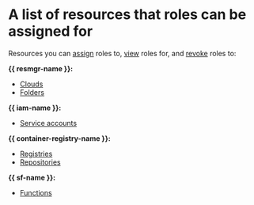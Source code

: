 # A list of resources that roles can be assigned for

Resources you can [assign](../../operations/roles/grant.md) roles to, [view](../../operations/roles/get-assigned-roles.md) roles for, and [revoke](../../operations/roles/revoke.md) roles to:

**{{ resmgr-name }}:**

* [Clouds](../../../resource-manager/concepts/resources-hierarchy.md#cloud)
* [Folders](../../../resource-manager/concepts/resources-hierarchy.md#folder)

**{{ iam-name }}:**

* [Service accounts](../users/service-accounts.md)

**{{ container-registry-name }}:**

* [Registries](../../../container-registry/concepts/registry.md)
* [Repositories](../../../container-registry/concepts/repository.md)

**{{ sf-name }}:**

* [Functions](../../../functions/concepts/function.md)

